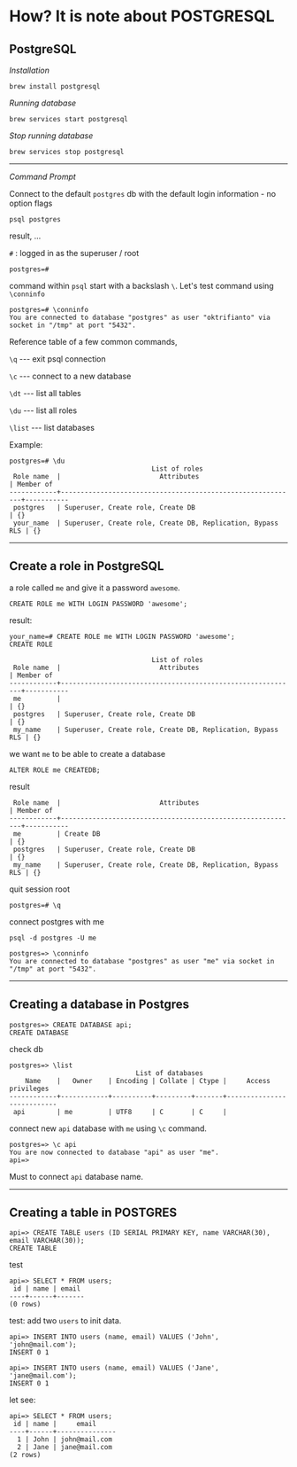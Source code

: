 
# How? It is note about POSTGRESQL

## PostgreSQL 

<em>Installation</em>

```
brew install postgresql
```

<em>Running database</em>

```
brew services start postgresql
```

<em>Stop running database</em>

```
brew services stop postgresql
```

---

<em>Command Prompt</em>

Connect to the default `postgres` db with the default login information - no option flags

```
psql postgres
```

result, ...

`#` : logged in as the superuser / root

```
postgres=# 
```

command within `psql` start with a backslash `\`. Let's test command using `\conninfo`


```
postgres=# \conninfo
You are connected to database "postgres" as user "oktrifianto" via socket in "/tmp" at port "5432".
```

Reference table of a few common commands, 

`\q`    --- exit psql connection

`\c`    --- connect to a new database

`\dt`   --- list all tables

`\du`   --- list all roles

`\list` --- list databases

Example:

```
postgres=# \du
                                    List of roles
 Role name  |                         Attributes                         | Member of 
------------+------------------------------------------------------------+-----------
 postgres   | Superuser, Create role, Create DB                          | {}
 your_name  | Superuser, Create role, Create DB, Replication, Bypass RLS | {}

```


---

## Create a role in PostgreSQL

a role called `me` and give it a password `awesome`.

```
CREATE ROLE me WITH LOGIN PASSWORD 'awesome';
```

result:
```
your_name=# CREATE ROLE me WITH LOGIN PASSWORD 'awesome';
CREATE ROLE
```



```
                                    List of roles
 Role name  |                         Attributes                         | Member of 
------------+------------------------------------------------------------+-----------
 me         |                                                            | {}
 postgres   | Superuser, Create role, Create DB                          | {}
 my_name    | Superuser, Create role, Create DB, Replication, Bypass RLS | {}
```

we want `me` to be able to create a database

```
ALTER ROLE me CREATEDB;
```

result
```
 Role name  |                         Attributes                         | Member of 
------------+------------------------------------------------------------+-----------
 me         | Create DB                                                  | {}
 postgres   | Superuser, Create role, Create DB                          | {}
 my_name    | Superuser, Create role, Create DB, Replication, Bypass RLS | {}
```

quit session root

```
postgres=# \q
```


connect postgres with me

```
psql -d postgres -U me

postgres=> \conninfo
You are connected to database "postgres" as user "me" via socket in "/tmp" at port "5432".
```

---

## Creating a database in Postgres

```
postgres=> CREATE DATABASE api;
CREATE DATABASE
```

check db

```
postgres=> \list
                                List of databases
    Name    |   Owner    | Encoding | Collate | Ctype |     Access privileges     
------------+------------+----------+---------+-------+---------------------------
 api        | me         | UTF8     | C       | C     | 

```

connect new `api` database with `me` using `\c` command.

```
postgres=> \c api
You are now connected to database "api" as user "me".
api=> 
```

Must to connect `api` database name.

---

## Creating a table in POSTGRES

```
api=> CREATE TABLE users (ID SERIAL PRIMARY KEY, name VARCHAR(30), email VARCHAR(30));
CREATE TABLE
```

test 

```
api=> SELECT * FROM users;
 id | name | email 
----+------+-------
(0 rows)
```

test: add two `users` to init data.

```
api=> INSERT INTO users (name, email) VALUES ('John', 'john@mail.com');
INSERT 0 1

api=> INSERT INTO users (name, email) VALUES ('Jane', 'jane@mail.com');
INSERT 0 1

```

let see:

```
api=> SELECT * FROM users;
 id | name |     email     
----+------+---------------
  1 | John | john@mail.com
  2 | Jane | jane@mail.com
(2 rows)
```
